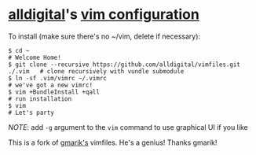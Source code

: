 # [alldigital](http://github.com/alldigital)'s [vim configuration](http://github.com/alldigital/vimfiles)

To install (make sure there's no ~/vim, delete if necessary):

    $ cd ~                                                                      # Welcome Home!
    $ git clone --recursive https://github.com/alldigital/vimfiles.git ./.vim   # clone recursively with vundle submodule
    $ ln -sf .vim/vimrc ~/.vimrc                                            # we've got a new vimrc!
    $ vim +BundleInstall +qall                                                  # run installation 
    $ vim                                                                       # Let's party
    
*NOTE*: add `-g` argument to the `vim` command to use graphical UI if you like

This is a fork of [gmarik's](https://github.com/gmarik/vimfiles) vimfiles. He's a genius! Thanks gmarik!
